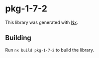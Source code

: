 # pkg-1-7-2

This library was generated with [Nx](https://nx.dev).

## Building

Run `nx build pkg-1-7-2` to build the library.

